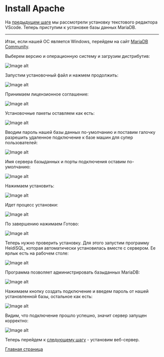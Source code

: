 # Install Apache
На [предыдущем шаге](https://github.com/RungeKut/learn_simtechschool/tree/main/%23003_Install_VScode#readme) мы рассмотрели установку текстового редактора VScode. Теперь приступим к установке базы данных MariaDB.
 * * *
Итак, если нашей ОС является Windows, перейдем на сайт [MariaDB Community](https://mariadb.com/downloads/).

Выберем версию и операционную систему и загрузим дистрибутив:

![Image alt](https://github.com/RungeKut/learn_simtechschool/blob/main/%23004_Install_MariaDB/supplementary_files/0.png "general view")​

Запустим установочный файл и нажмем продолжить:

![Image alt](https://github.com/RungeKut/learn_simtechschool/blob/main/%23004_Install_MariaDB/supplementary_files/1.png "general view")​

Принимаем лицензионное соглашение:

![Image alt](https://github.com/RungeKut/learn_simtechschool/blob/main/%23004_Install_MariaDB/supplementary_files/2.png "general view")​

Установочные пакеты оставляем как есть:

![Image alt](https://github.com/RungeKut/learn_simtechschool/blob/main/%23004_Install_MariaDB/supplementary_files/3.png "general view")​

Вводим пароль нашей базы данных по-умолчанию и поставим галочку разрешить удаленное подключение к базе машин для супер пользователей:

![Image alt](https://github.com/RungeKut/learn_simtechschool/blob/main/%23004_Install_MariaDB/supplementary_files/4.png "general view")​

Имя сервера базыданных и порты подключения оставим по-умолчанию:

![Image alt](https://github.com/RungeKut/learn_simtechschool/blob/main/%23004_Install_MariaDB/supplementary_files/5.png "general view")​

Нажимаем установить:

![Image alt](https://github.com/RungeKut/learn_simtechschool/blob/main/%23004_Install_MariaDB/supplementary_files/6.png "general view")​

Идет процесс установки:

![Image alt](https://github.com/RungeKut/learn_simtechschool/blob/main/%23004_Install_MariaDB/supplementary_files/7.png "general view")​

По завершению нажимаем Готово:

![Image alt](https://github.com/RungeKut/learn_simtechschool/blob/main/%23004_Install_MariaDB/supplementary_files/8.png "general view")​

Теперь нужно проверить установку. Для этого запустим программу HeidiSQL, которая автоматически установилась вместе с сервером. Ее ярлык есть на рабочем столе:

![Image alt](https://github.com/RungeKut/learn_simtechschool/blob/main/%23004_Install_MariaDB/supplementary_files/9.png "general view")​

Программа позволяет администрировать базыданных MariaDB:

![Image alt](https://github.com/RungeKut/learn_simtechschool/blob/main/%23004_Install_MariaDB/supplementary_files/10.png "general view")​

Нажимаем кнопку создать подключение и введем пароль от нашей установленной базы, остальное как есть:

![Image alt](https://github.com/RungeKut/learn_simtechschool/blob/main/%23004_Install_MariaDB/supplementary_files/11.png "general view")​

Видим, что подключение прошло успешно, значит сервер запущен корректно:

![Image alt](https://github.com/RungeKut/learn_simtechschool/blob/main/%23004_Install_MariaDB/supplementary_files/12.png "general view")​

Теперь перейдем к [следующему шагу](https://github.com/RungeKut/learn_simtechschool/tree/main/%23005_phpMyAdmin#readme) - установим веб-сервер.

[Главная страница](https://github.com/RungeKut/learn_simtechschool#readme)